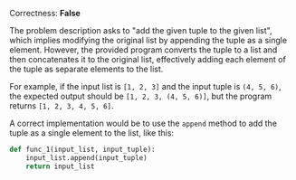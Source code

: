 Correctness: **False**

The problem description asks to "add the given tuple to the given list", which implies modifying the original list by appending the tuple as a single element. However, the provided program converts the tuple to a list and then concatenates it to the original list, effectively adding each element of the tuple as separate elements to the list. 

For example, if the input list is `[1, 2, 3]` and the input tuple is `(4, 5, 6)`, the expected output should be `[1, 2, 3, (4, 5, 6)]`, but the program returns `[1, 2, 3, 4, 5, 6]`. 

A correct implementation would be to use the `append` method to add the tuple as a single element to the list, like this:
```python
def func_1(input_list, input_tuple):
    input_list.append(input_tuple)
    return input_list
```
